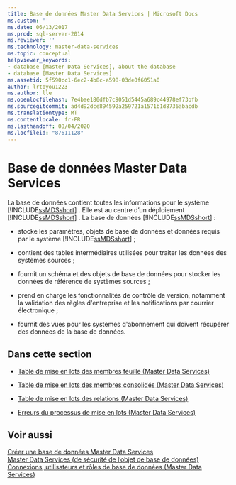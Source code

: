 ```yaml
---
title: Base de données Master Data Services | Microsoft Docs
ms.custom: ''
ms.date: 06/13/2017
ms.prod: sql-server-2014
ms.reviewer: ''
ms.technology: master-data-services
ms.topic: conceptual
helpviewer_keywords:
- database [Master Data Services], about the database
- database [Master Data Services]
ms.assetid: 5f590cc1-6ec2-4b8c-a598-03de0f6051a0
author: lrtoyou1223
ms.author: lle
ms.openlocfilehash: 7e4bae180dfb7c9051d5445a689c44978ef73bfb
ms.sourcegitcommit: ad4d92dce894592a259721a1571b1d8736abacdb
ms.translationtype: MT
ms.contentlocale: fr-FR
ms.lasthandoff: 08/04/2020
ms.locfileid: "87611128"
---
```

# <a name="master-data-services-database"></a>Base de données Master Data Services
  La base de données contient toutes les informations pour le système [!INCLUDE[ssMDSshort](../includes/ssmdsshort-md.md)] . Elle est au centre d’un déploiement [!INCLUDE[ssMDSshort](../includes/ssmdsshort-md.md)] . La base de données [!INCLUDE[ssMDSshort](../includes/ssmdsshort-md.md)] :  
  
-   stocke les paramètres, objets de base de données et données requis par le système [!INCLUDE[ssMDSshort](../includes/ssmdsshort-md.md)] ;  
  
-   contient des tables intermédiaires utilisées pour traiter les données des systèmes sources ;  
  
-   fournit un schéma et des objets de base de données pour stocker les données de référence de systèmes sources ;  
  
-   prend en charge les fonctionnalités de contrôle de version, notamment la validation des règles d'entreprise et les notifications par courrier électronique ;  
  
-   fournit des vues pour les systèmes d'abonnement qui doivent récupérer des données de la base de données.  
  
## <a name="in-this-section"></a>Dans cette section  
  
-   [Table de mise en lots des membres feuille &#40;Master Data Services&#41;](leaf-member-staging-table-master-data-services.md)  
  
-   [Table de mise en lots des membres consolidés &#40;Master Data Services&#41;](../../2014/master-data-services/consolidated-member-staging-table-master-data-services.md)  
  
-   [Table de mise en lots des relations &#40;Master Data Services&#41;](../../2014/master-data-services/relationship-staging-table-master-data-services.md)  
  
-   [Erreurs du processus de mise en lots &#40;Master Data Services&#41;](../../2014/master-data-services/staging-process-errors-master-data-services.md)  
  
## <a name="see-also"></a>Voir aussi  
 [Créer une base de données Master Data Services](install-windows/create-a-master-data-services-database.md)   
 [Master Data Services &#40;de sécurité de l’objet de base de données&#41;](../../2014/master-data-services/database-object-security-master-data-services.md)   
 [Connexions, utilisateurs et rôles de base de données &#40;Master Data Services&#41;](../../2014/master-data-services/database-logins-users-and-roles-master-data-services.md)  
  
  
